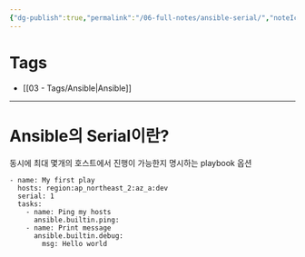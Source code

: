 ```yaml
---
{"dg-publish":true,"permalink":"/06-full-notes/ansible-serial/","noteIcon":""}
---
```


# Tags
- [[03 - Tags/Ansible\|Ansible]]
---
# Ansible의 Serial이란?
동시에 최대 몇개의 호스트에서 진행이 가능한지 명시하는 playbook 옵션
```
- name: My first play
  hosts: region:ap_northeast_2:az_a:dev
  serial: 1
  tasks:
    - name: Ping my hosts
      ansible.builtin.ping:
    - name: Print message
      ansible.builtin.debug:
        msg: Hello world
```